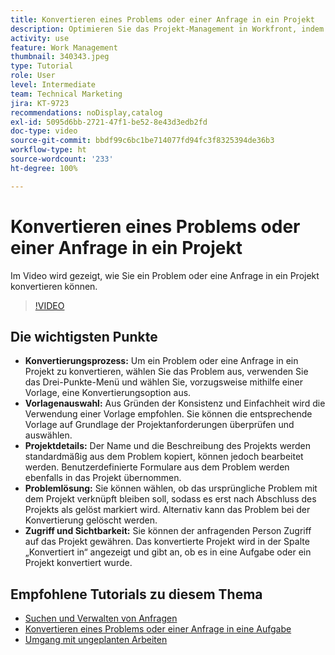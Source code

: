 ```yaml
---
title: Konvertieren eines Problems oder einer Anfrage in ein Projekt
description: Optimieren Sie das Projekt-Management in Workfront, indem Sie Probleme mit Vorlagen in Projekte konvertieren, Projektdetails anpassen, Optionen zur Problemlösung verwalten und Sichtbarkeit sowie Zugriff für nahtlose Workflows sicherstellen.
activity: use
feature: Work Management
thumbnail: 340343.jpeg
type: Tutorial
role: User
level: Intermediate
team: Technical Marketing
jira: KT-9723
recommendations: noDisplay,catalog
exl-id: 5095d6bb-2721-47f1-be52-8e43d3edb2fd
doc-type: video
source-git-commit: bbdf99c6bc1be714077fd94fc3f8325394de36b3
workflow-type: ht
source-wordcount: '233'
ht-degree: 100%

---
```


# Konvertieren eines Problems oder einer Anfrage in ein Projekt

Im Video wird gezeigt, wie Sie ein Problem oder eine Anfrage in ein Projekt konvertieren können.

>[!VIDEO](https://video.tv.adobe.com/v/340343/?quality=12&learn=on&enablevpops=1)

## Die wichtigsten Punkte

* **Konvertierungsprozess:** Um ein Problem oder eine Anfrage in ein Projekt zu konvertieren, wählen Sie das Problem aus, verwenden Sie das Drei-Punkte-Menü und wählen Sie, vorzugsweise mithilfe einer Vorlage, eine Konvertierungsoption aus.
* **Vorlagenauswahl:** Aus Gründen der Konsistenz und Einfachheit wird die Verwendung einer Vorlage empfohlen. Sie können die entsprechende Vorlage auf Grundlage der Projektanforderungen überprüfen und auswählen.
* **Projektdetails:** Der Name und die Beschreibung des Projekts werden standardmäßig aus dem Problem kopiert, können jedoch bearbeitet werden. Benutzerdefinierte Formulare aus dem Problem werden ebenfalls in das Projekt übernommen. 
* **Problemlösung:** Sie können wählen, ob das ursprüngliche Problem mit dem Projekt verknüpft bleiben soll, sodass es erst nach Abschluss des Projekts als gelöst markiert wird. Alternativ kann das Problem bei der Konvertierung gelöscht werden. 
* **Zugriff und Sichtbarkeit:** Sie können der anfragenden Person Zugriff auf das Projekt gewähren. Das konvertierte Projekt wird in der Spalte „Konvertiert in“ angezeigt und gibt an, ob es in eine Aufgabe oder ein Projekt konvertiert wurde. 


## Empfohlene Tutorials zu diesem Thema

* [Suchen und Verwalten von Anfragen](/help/manage-work/issues-requests/find-requests.md)
* [Konvertieren eines Problems oder einer Anfrage in eine Aufgabe](/help/manage-work/issues-requests/convert-issues-to-other-work-items.md)
* [Umgang mit ungeplanten Arbeiten](/help/manage-work/issues-requests/handle-unplanned-work.md)

